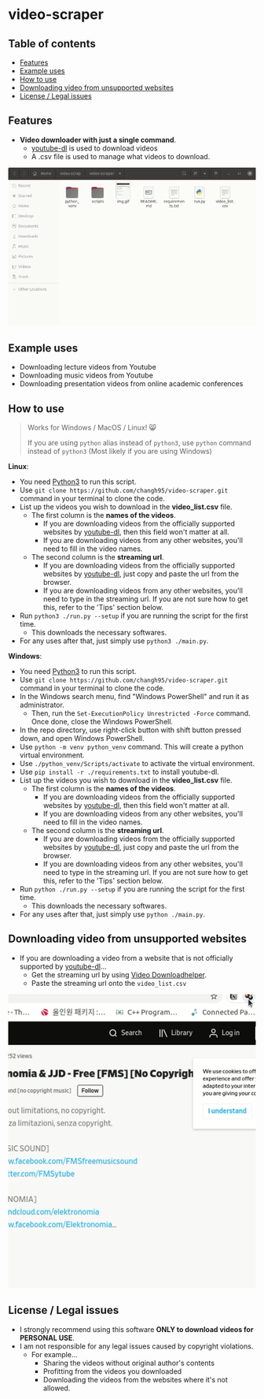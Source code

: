 # video-scraper

## Table of contents

- [Features](#features)
- [Example uses](#example-uses)
- [How to use](#how-to-use)
- [Downloading video from unsupported websites](#downloading-video-from-unsupported-websites)
- [License / Legal issues](#license--legal-issues)

## Features

- **Video downloader with just a single command**.
  - [youtube-dl](https://github.com/ytdl-org/youtube-dl) is used to download videos
  - A .csv file is used to manage what videos to download.

![](./images/demo.gif)

## Example uses

- Downloading lecture videos from Youtube
- Downloading music videos from Youtube
- Downloading presentation videos from online academic conferences

## How to use

> Works for Windows / MacOS / Linux! :smile_cat:
> 
> If you are using `python` alias instead of `python3`, use `python` command instead of `python3` (Most likely if you are using Windows)

**Linux**:

- You need [Python3](https://www.python.org/downloads/) to run this script.
- Use `git clone https://github.com/changh95/video-scraper.git` command in your terminal to clone the code.
- List up the videos you wish to download in the **video_list.csv** file.
  - The first column is the **names of the videos**.
    - If you are downloading videos from the officially supported websites by [youtube-dl](https://github.com/ytdl-org/youtube-dl), then this field won't matter at all.
    - If you are downloading videos from any other websites, you'll need to fill in the video names.
  - The second column is the **streaming url**.
    - If you are downloading videos from the officially supported websites by [youtube-dl](https://github.com/ytdl-org/youtube-dl), just copy and paste the url from the browser.
    - If you are downloading videos from any other websites, you'll need to type in the streaming url. If you are not sure how to get this, refer to the 'Tips' section below.
- Run `python3 ./run.py --setup` if you are running the script for the first time.
  - This downloads the necessary softwares.
- For any uses after that, just simply use `python3 ./main.py`.

**Windows**:

- You need [Python3](https://www.python.org/downloads/) to run this script.
- Use `git clone https://github.com/changh95/video-scraper.git` command in your terminal to clone the code.
- In the Windows search menu, find "Windows PowerShell" and run it as administrator.
  - Then, run the `Set-ExecutionPolicy Unrestricted -Force` command. Once done, close the Windows PowerShell.
- In the repo directory, use right-click button with shift button pressed down, and open Windows PowerShell.
- Use `python -m venv python_venv` command. This will create a python virtual environment.
- Use `./python_venv/Scripts/activate` to activate the virtual environment.
- Use `pip install -r ./requirements.txt` to install youtube-dl.
- List up the videos you wish to download in the **video_list.csv** file.
  - The first column is the **names of the videos**.
    - If you are downloading videos from the officially supported websites by [youtube-dl](https://github.com/ytdl-org/youtube-dl), then this field won't matter at all.
    - If you are downloading videos from any other websites, you'll need to fill in the video names.
  - The second column is the **streaming url**.
    - If you are downloading videos from the officially supported websites by [youtube-dl](https://github.com/ytdl-org/youtube-dl), just copy and paste the url from the browser.
    - If you are downloading videos from any other websites, you'll need to type in the streaming url. If you are not sure how to get this, refer to the 'Tips' section below.
- Run `python ./run.py --setup` if you are running the script for the first time.
  - This downloads the necessary softwares.
- For any uses after that, just simply use `python ./main.py`.

## Downloading video from unsupported websites

- If you are downloading a video from a website that is not officially supported by [youtube-dl](https://github.com/ytdl-org/youtube-dl)...
  - Get the streaming url by using [Video Downloadhelper](https://chrome.google.com/webstore/detail/video-downloadhelper/lmjnegcaeklhafolokijcfjliaokphfk?hl=ko).
  - Paste the streaming url onto the `video_list.csv`

![](./images/video_download_helper.gif)

## License / Legal issues

- I strongly recommend using this software **ONLY to download videos for PERSONAL USE**.
- I am not responsible for any legal issues caused by copyright violations.
  - For example...
    - Sharing the videos without original author's contents
    - Profitting from the videos you downloaded
    - Downloading the videos from the websites where it's not allowed.
